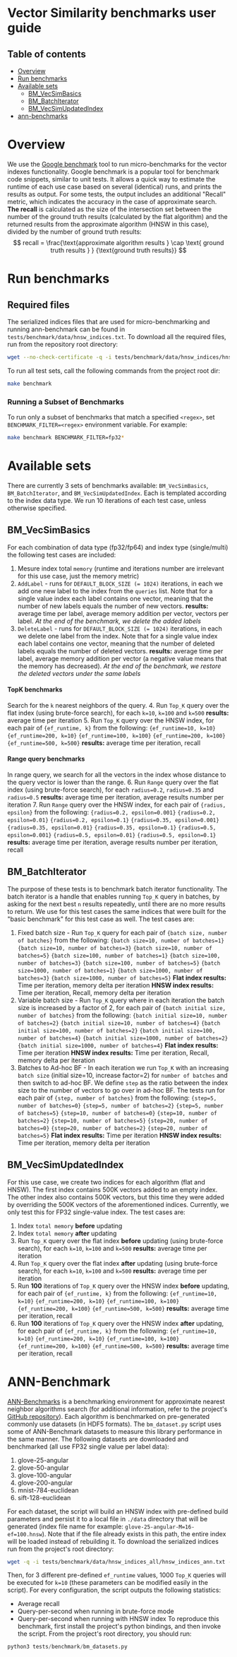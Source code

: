 # Vector Similarity benchmarks user guide

## Table of contents
* [Overview](#overview)
* [Run benchmarks](#run-benchmarks)
* [Available sets](#available-sets)
    - [BM_VecSimBasics](#bm_vecsimbasics)
    - [BM_BatchIterator](#bm_batchiterator)
    - [BM_VecSimUpdatedIndex](#bm_vecsimupdatedindex)
* [ann-benchmarks](#ann-benchmark)

# Overview
We use the [Google benchmark](https://github.com/google/benchmark) tool to run micro-benchmarks for the vector indexes functionality.
Google benchmark is a popular tool for benchmark code snippets, similar to unit tests. It allows a quick way to estimate the runtime of each use case based on several (identical) runs, and prints the results as output. For some tests, the output includes an additional "Recall" metric, which indicates the accuracy in the case of approximate search.
**The recall** is calculated as the size of the intersection set between the number of the ground truth results (calculated by the flat algorithm) and the returned results from the approximate algorithm (HNSW in this case), divided by the number of ground truth results:
$$ recall = \frac{\text{approximate algorithm results } \cap
\text{ ground truth results } } {\text{ground truth results}}
$$
# Run benchmarks
## Required files
The serialized indices files that are used for micro-benchmarking and running ann-benchmark can be found in
`tests/benchmark/data/hnsw_indices.txt`.
To download all the required files, run from the repository root directory:
```sh
wget --no-check-certificate -q -i tests/benchmark/data/hnsw_indices/hnsw_indices_all.txt -P tests/benchmark/data
```
To run all test sets, call the following commands from the project root dir:
```sh
make benchmark
```
### Running a Subset of Benchmarks
To run only a subset of benchmarks that match a specified `<regex>`, set `BENCHMARK_FILTER=<regex>` environment variable. For example:
```sh
make benchmark BENCHMARK_FILTER=fp32*
```

# Available sets
There are currently 3 sets of benchmarks available: `BM_VecSimBasics`, `BM_BatchIterator`, and `BM_VecSimUpdatedIndex`. Each is templated according to the index data type. We run 10 iterations of each test case, unless otherwise specified.
## BM_VecSimBasics
For each combination of data type (fp32/fp64) and index type (single/multi) the following test cases are included:
1. Mesure index total `memory` (runtime and iterations number are irrelevant for this use case, just the memory metric)
2. `AddLabel` - runs for `DEFAULT_BLOCK_SIZE (= 1024)` iterations, in each we add one new label to the index from the `queries` list. Note that for a single value index each label contains one vector, meaning that the number of new labels equals the number of new vectors.
**results:** average time per label, average memory addition per vector, vectors per label.
*At the end of the benchmark, we delete the added labels*
3. `DeleteLabel` - runs for `DEFAULT_BLOCK_SIZE (= 1024)` iterations, in each we delete one label from the index. Note that for a single value index each label contains one vector, meaning that the number of deleted labels equals the number of deleted vectors.
**results:** average time per label, average memory addition per vector (a negative value means that the memory has decreased).
*At the end of the benchmark, we restore the deleted vectors under the same labels*
#### **TopK benchmarks**
Search for the `k` nearest neighbors of the query.
4. Run `Top_K` query over the flat index (using brute-force search), for each `k=10`, `k=100` and `k=500`
**results:** average time per iteration
5. Run `Top_K` query over the HNSW index, for each pair of `{ef_runtime, k}` from the following:
    `{ef_runtime=10, k=10}`
    `{ef_runtime=200, k=10}`
    `{ef_runtime=100, k=100}`
    `{ef_runtime=200, k=100}`
    `{ef_runtime=500, k=500}`
**results:** average time per iteration, recall
#### **Range query benchmarks**
In range query, we search for all the vectors in the index whose distance to the query vector is lower than the range.
6. Run `Range` query over the flat index (using brute-force search), for each `radius=0.2`, `radius=0.35` and `radius=0.5`
**results:** average time per iteration, average results number per iteration
7. Run `Range` query over the HNSW index, for each pair of `{radius, epsilon}` from the following:
    `{radius=0.2, epsilon=0.001}`
    `{radius=0.2, epsilon=0.01}`
    `{radius=0.2, epsilon=0.1}`
    `{radius=0.35, epsilon=0.001}`
    `{radius=0.35, epsilon=0.01}`
    `{radius=0.35, epsilon=0.1}`
    `{radius=0.5, epsilon=0.001}`
    `{radius=0.5, epsilon=0.01}`
    `{radius=0.5, epsilon=0.1}`
**results:** average time per iteration, average results number per iteration, recall

## BM_BatchIterator
The purpose of these tests is to benchmark batch iterator functionality. The batch iterator is a handle that enables running `Top_K` query in batches, by asking for the next best `n` results repeatedly, until there are no more results to return. We use for this test cases the same indices that were built for the "basic benchmark" for this test case as well.
The test cases are:
1. Fixed batch size - Run `Top_K` query for each pair of `{batch size, number of batches}` from the following:
`{batch size=10, number of batches=1}`
`{batch size=10, number of batches=3}`
`{batch size=10, number of batches=5}`
`{batch size=100, number of batches=1}`
`{batch size=100, number of batches=3}`
`{batch size=100, number of batches=5}`
`{batch size=1000, number of batches=1}`
`{batch size=1000, number of batches=3}`
`{batch size=1000, number of batches=5}`
**Flat index results:** Time per iteration, memory delta per iteration
**HNSW index results:** Time per iteration,  Recall, memory delta per iteration
2. Variable batch size - Run `Top_K` query where in each iteration the batch size is increased by a factor of 2, for each pair of `{batch initial size, number of batches}` from the following:
`{batch initial size=10, number of batches=2}`
`{batch initial size=10, number of batches=4}`
`{batch initial size=100, number of batches=2}`
`{batch initial size=100, number of batches=4}`
`{batch initial size=1000, number of batches=2}`
`{batch initial size=1000, number of batches=4}`
**Flat index results:** Time per iteration
**HNSW index results:** Time per iteration, Recall, memory delta per iteration
3. Batches to Ad-hoc BF - In each iteration we run `Top_K` with an increasing `batch size` (initial size=10, increase factor=2) for `number of batches` and then switch to ad-hoc BF. We define `step` as the ratio between the index size to the number of vectors to go over in ad-hoc BF. The tests run for each pair of `{step, number of batches}` from the following:
`{step=5, number of batches=0}`
`{step=5, number of batches=2}`
`{step=5, number of batches=5}`
`{step=10, number of batches=0}`
`{step=10, number of batches=2}`
`{step=10, number of batches=5}`
`{step=20, number of batches=0}`
`{step=20, number of batches=2}`
`{step=20, number of batches=5}`
**Flat index results:** Time per iteration
**HNSW index results:** Time per iteration, memory delta per iteration

## BM_VecSimUpdatedIndex
For this use case, we create two indices for each algorithm (flat and HNSW). The first index contains 500K vectors added to an empty index. The other index also contains 500K vectors, but this time they were added by overriding the 500K vectors of the aforementioned indices. Currently, we only test this for FP32 single-value index.
The test cases are:
1. Index `total memory` **before** updating
2. Index `total memory` **after** updating
3. Run `Top_K` query over the flat index **before** updating (using brute-force search), for each `k=10`, `k=100` and `k=500`
**results:** average time per iteration
4. Run `Top_K` query over the flat index **after** updating (using brute-force search), for each `k=10`, `k=100` and `k=500`
**results:** average time per iteration
5. Run **100** iterations of `Top_K` query over the HNSW index **before** updating, for each pair of `{ef_runtime, k}` from the following:
    `{ef_runtime=10, k=10}`
    `{ef_runtime=200, k=10}`
    `{ef_runtime=100, k=100}`
    `{ef_runtime=200, k=100}`
    `{ef_runtime=500, k=500}`
**results:** average time per iteration, recall
6. Run **100** iterations of `Top_K` query over the HNSW index **after** updating, for each pair of `{ef_runtime, k}` from the following:
    `{ef_runtime=10, k=10}`
    `{ef_runtime=200, k=10}`
    `{ef_runtime=100, k=100}`
    `{ef_runtime=200, k=100}`
    `{ef_runtime=500, k=500}`
**results:** average time per iteration, recall

# ANN-Benchmark

[ANN-Benchmarks](http://ann-benchmarks.com/) is a benchmarking environment for approximate nearest neighbor algorithms search (for additional information, refer to the project's [GitHub repository](https://github.com/erikbern/ann-benchmarks)).  Each algorithm is benchmarked on pre-generated commonly use datasets (in HDF5 formats).
The `bm_dataset.py` script uses some of ANN-Benchmark datasets to measure this library performance in the same manner. The following datasets are downloaded and benchmarked (all use FP32 single value per label data):

1. glove-25-angular
2. glove-50-angular
3. glove-100-angular
4. glove-200-angular
5. mnist-784-euclidean
6. sift-128-euclidean

For each dataset, the script will build an HNSW index with pre-defined build parameters and persist it to a local file in `./data` directory that will be generated (index file name for example: `glove-25-angular-M=16-ef=100.hnsw`). Note that if the file already exists in this path, the entire index will be loaded instead of rebuilding it.
To download the serialized indices run from the project's root directory:
```sh
wget -q -i tests/benchmark/data/hnsw_indices_all/hnsw_indices_ann.txt -P tests/benchmark/data
```
Then, for 3 different pre-defined `ef_runtime` values, 1000 `Top_K` queries will be executed for `k=10` (these parameters can be modified easily in the script). For every configuration, the script outputs the following statistics:

- Average recall
- Query-per-second when running in brute-force mode
- Query-per-second when running with HNSW index
To reproduce this benchmark, first install the project's python bindings, and then invoke the script. From the project's root directory, you should run:
```py
python3 tests/benchmark/bm_datasets.py
```
